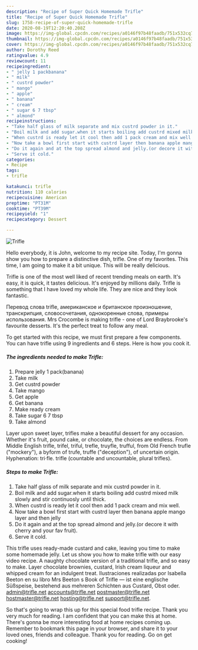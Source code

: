 ```yaml
---
description: "Recipe of Super Quick Homemade Trifle"
title: "Recipe of Super Quick Homemade Trifle"
slug: 1758-recipe-of-super-quick-homemade-trifle
date: 2020-08-19T12:20:40.208Z
image: https://img-global.cpcdn.com/recipes/a0146f97b48faadb/751x532cq70/trifle-recipe-main-photo.jpg
thumbnail: https://img-global.cpcdn.com/recipes/a0146f97b48faadb/751x532cq70/trifle-recipe-main-photo.jpg
cover: https://img-global.cpcdn.com/recipes/a0146f97b48faadb/751x532cq70/trifle-recipe-main-photo.jpg
author: Dorothy Reed
ratingvalue: 4.9
reviewcount: 11
recipeingredient:
- " jelly 1 packbanana"
- " milk"
- " custrd powder"
- " mango"
- " apple"
- " banana"
- " cream"
- " sugar 6 7 tbsp"
- " almond"
recipeinstructions:
- "Take half glass of milk separate and mix custrd powder in it."
- "Boil milk and add sugar.when it starts boiling add custrd mixed milk slowly and stir continuosly until thick."
- "When custrd is ready let it cool then add 1 pack cream and mix well."
- "Now take a bowl first start with custrd layer then banana apple mango layer and then jelly"
- "Do it again and at the top spread almond and jelly.(or decore it with cherry and your fav fruit)."
- "Serve it cold."
categories:
- Recipe
tags:
- trifle

katakunci: trifle 
nutrition: 110 calories
recipecuisine: American
preptime: "PT31M"
cooktime: "PT39M"
recipeyield: "1"
recipecategory: Dessert

---
```



![Trifle](https://img-global.cpcdn.com/recipes/a0146f97b48faadb/751x532cq70/trifle-recipe-main-photo.jpg)

Hello everybody, it is John, welcome to my recipe site. Today, I'm gonna show you how to prepare a distinctive dish, trifle. One of my favorites. This time, I am going to make it a bit unique. This will be really delicious.

Trifle is one of the most well liked of recent trending meals on earth. It's easy, it is quick, it tastes delicious. It's enjoyed by millions daily. Trifle is something that I have loved my whole life. They are nice and they look fantastic.

Перевод слова trifle, американское и британское произношение, транскрипция, словосочетания, однокоренные слова, примеры использования. Mrs Crocombe is making trifle - one of Lord Braybrooke&#39;s favourite desserts. It&#39;s the perfect treat to follow any meal.


To get started with this recipe, we must first prepare a few components. You can have trifle using 9 ingredients and 6 steps. Here is how you cook it.

<!--inarticleads1-->

##### The ingredients needed to make Trifle:

1. Prepare  jelly 1 pack(banana)
1. Take  milk
1. Get  custrd powder
1. Take  mango
1. Get  apple
1. Get  banana
1. Make ready  cream
1. Take  sugar 6 7 tbsp
1. Take  almond


Layer upon sweet layer, trifles make a beautiful dessert for any occasion. Whether it&#39;s fruit, pound cake, or chocolate, the choices are endless. From Middle English trifle, trifel, triful, trefle, truyfle, trufful, from Old French trufle (&#34;mockery&#34;), a byform of trufe, truffe (&#34;deception&#34;), of uncertain origin. Hyphenation: tri‧fle. trifle (countable and uncountable, plural trifles). 

<!--inarticleads2-->

##### Steps to make Trifle:

1. Take half glass of milk separate and mix custrd powder in it.
1. Boil milk and add sugar.when it starts boiling add custrd mixed milk slowly and stir continuosly until thick.
1. When custrd is ready let it cool then add 1 pack cream and mix well.
1. Now take a bowl first start with custrd layer then banana apple mango layer and then jelly
1. Do it again and at the top spread almond and jelly.(or decore it with cherry and your fav fruit).
1. Serve it cold.


This trifle uses ready-made custard and cake, leaving you time to make some homemade jelly. Let us show you how to make trifle with our easy video recipe. A naughty chocolate version of a traditional trifle, and so easy to make. Layer chocolate brownies, custard, Irish cream liqueur and whipped cream for an indulgent treat. Ilustraciones realizadas por Isabella Beeton en su libro Mrs Beeton s Book of Trifle — ist eine englische Süßspeise, bestehend aus mehreren Schichten aus Custard, Obst oder. admin@trifle.net accounts@trifle.net postmaster@trifle.net hostmaster@trifle.net hosting@trifle.net support@trifle.net. 

So that's going to wrap this up for this special food trifle recipe. Thank you very much for reading. I am confident that you can make this at home. There's gonna be more interesting food at home recipes coming up. Remember to bookmark this page in your browser, and share it to your loved ones, friends and colleague. Thank you for reading. Go on get cooking!
